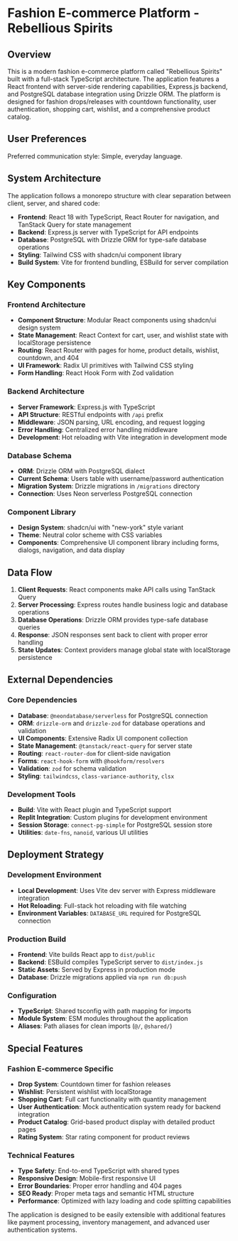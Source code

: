 # Fashion E-commerce Platform - Rebellious Spirits

## Overview

This is a modern fashion e-commerce platform called "Rebellious Spirits" built with a full-stack TypeScript architecture. The application features a React frontend with server-side rendering capabilities, Express.js backend, and PostgreSQL database integration using Drizzle ORM. The platform is designed for fashion drops/releases with countdown functionality, user authentication, shopping cart, wishlist, and a comprehensive product catalog.

## User Preferences

Preferred communication style: Simple, everyday language.

## System Architecture

The application follows a monorepo structure with clear separation between client, server, and shared code:

- **Frontend**: React 18 with TypeScript, React Router for navigation, and TanStack Query for state management
- **Backend**: Express.js server with TypeScript for API endpoints
- **Database**: PostgreSQL with Drizzle ORM for type-safe database operations
- **Styling**: Tailwind CSS with shadcn/ui component library
- **Build System**: Vite for frontend bundling, ESBuild for server compilation

## Key Components

### Frontend Architecture
- **Component Structure**: Modular React components using shadcn/ui design system
- **State Management**: React Context for cart, user, and wishlist state with localStorage persistence
- **Routing**: React Router with pages for home, product details, wishlist, countdown, and 404
- **UI Framework**: Radix UI primitives with Tailwind CSS styling
- **Form Handling**: React Hook Form with Zod validation

### Backend Architecture
- **Server Framework**: Express.js with TypeScript
- **API Structure**: RESTful endpoints with `/api` prefix
- **Middleware**: JSON parsing, URL encoding, and request logging
- **Error Handling**: Centralized error handling middleware
- **Development**: Hot reloading with Vite integration in development mode

### Database Schema
- **ORM**: Drizzle ORM with PostgreSQL dialect
- **Current Schema**: Users table with username/password authentication
- **Migration System**: Drizzle migrations in `/migrations` directory
- **Connection**: Uses Neon serverless PostgreSQL connection

### Component Library
- **Design System**: shadcn/ui with "new-york" style variant
- **Theme**: Neutral color scheme with CSS variables
- **Components**: Comprehensive UI component library including forms, dialogs, navigation, and data display

## Data Flow

1. **Client Requests**: React components make API calls using TanStack Query
2. **Server Processing**: Express routes handle business logic and database operations
3. **Database Operations**: Drizzle ORM provides type-safe database queries
4. **Response**: JSON responses sent back to client with proper error handling
5. **State Updates**: Context providers manage global state with localStorage persistence

## External Dependencies

### Core Dependencies
- **Database**: `@neondatabase/serverless` for PostgreSQL connection
- **ORM**: `drizzle-orm` and `drizzle-zod` for database operations and validation
- **UI Components**: Extensive Radix UI component collection
- **State Management**: `@tanstack/react-query` for server state
- **Routing**: `react-router-dom` for client-side navigation
- **Forms**: `react-hook-form` with `@hookform/resolvers`
- **Validation**: `zod` for schema validation
- **Styling**: `tailwindcss`, `class-variance-authority`, `clsx`

### Development Tools
- **Build**: Vite with React plugin and TypeScript support
- **Replit Integration**: Custom plugins for development environment
- **Session Storage**: `connect-pg-simple` for PostgreSQL session store
- **Utilities**: `date-fns`, `nanoid`, various UI utilities

## Deployment Strategy

### Development Environment
- **Local Development**: Uses Vite dev server with Express middleware integration
- **Hot Reloading**: Full-stack hot reloading with file watching
- **Environment Variables**: `DATABASE_URL` required for PostgreSQL connection

### Production Build
- **Frontend**: Vite builds React app to `dist/public`
- **Backend**: ESBuild compiles TypeScript server to `dist/index.js`
- **Static Assets**: Served by Express in production mode
- **Database**: Drizzle migrations applied via `npm run db:push`

### Configuration
- **TypeScript**: Shared tsconfig with path mapping for imports
- **Module System**: ESM modules throughout the application
- **Aliases**: Path aliases for clean imports (`@/`, `@shared/`)

## Special Features

### Fashion E-commerce Specific
- **Drop System**: Countdown timer for fashion releases
- **Wishlist**: Persistent wishlist with localStorage
- **Shopping Cart**: Full cart functionality with quantity management
- **User Authentication**: Mock authentication system ready for backend integration
- **Product Catalog**: Grid-based product display with detailed product pages
- **Rating System**: Star rating component for product reviews

### Technical Features
- **Type Safety**: End-to-end TypeScript with shared types
- **Responsive Design**: Mobile-first responsive UI
- **Error Boundaries**: Proper error handling and 404 pages
- **SEO Ready**: Proper meta tags and semantic HTML structure
- **Performance**: Optimized with lazy loading and code splitting capabilities

The application is designed to be easily extensible with additional features like payment processing, inventory management, and advanced user authentication systems.